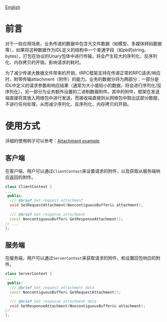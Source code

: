 [English](../en/attachment.md)

# 前言

对于一些应用场景，业务传递的数据中包含大文件数据（如模型、多媒体转码数据等），如果将这种数据作为IDL定义的结构中一个普通字段（如pb的string、bytes），打包在协议的Unary包体中进行传输，将会产生较大的序列化、反序列化、内存拷贝的开销，影响请求的耗时。

为了减少传递大数据文件带来的开销，tRPC框架支持在传递正常的RPC请求/响应时，附带传输attachment（附件）的能力。业务的数据分将为两部分：一部分是IDL中定义的请求参数和响应结果（通常为大小值较小的数据，将会进行序列化/反序列化），另一部分为业务额外设置的二进制数据附件。其中的附件，框架在发送端直接将其放入网络包中进行发送，而接收端直接则从网络包中取出这部分数据，不进行任何处理，从而减少序列化、反序列化、内存拷贝的开销。

# 使用方式

详细的使用例子可以参考：[Attachment example](../../examples/features/trpc_attachment/)

## 客户端

在客户端，用户可以通过`ClientContext`来设置请求的附件，以及获取从服务端响应返回的附件。

```cpp
class ClientContext {
...
 public:
  /// @brief Set request attachment
  void SetRequestAttachment(NoncontiguousBuffer&& attachment);
  
  /// @brief Get response attachment
  const NoncontiguousBuffer& GetResponseAttachment();
// ...
};
```

## 服务端

在服务端，用户可以通过`ServerContext`来获取请求的附件，和设置回包响应的附件。

```cpp
class ServerContext {
...
 public:  
  /// @brief Get request attachment data
  const NoncontiguousBuffer& GetRequestAttachment();

  /// @brief Set response attachment data
  void SetResponseAttachment(NoncontiguousBuffer&& attachment);
// ...
};
```
